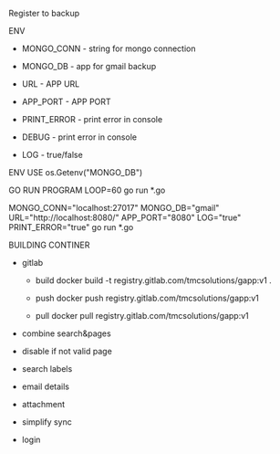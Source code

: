Register to backup

ENV
- MONGO_CONN    - string for mongo connection
- MONGO_DB      - app for gmail backup
- URL           - APP URL
- APP_PORT      - APP PORT

- PRINT_ERROR   - print error in console
- DEBUG         - print error in console
- LOG           - true/false

ENV USE
os.Getenv("MONGO_DB")

GO RUN PROGRAM
LOOP=60 go run *.go

MONGO_CONN="localhost:27017" MONGO_DB="gmail" URL="http://localhost:8080/" APP_PORT="8080" LOG="true" PRINT_ERROR="true" go run *.go

BUILDING CONTINER

- gitlab

    - build
    docker build -t registry.gitlab.com/tmcsolutions/gapp:v1 .

    - push
    docker push registry.gitlab.com/tmcsolutions/gapp:v1 

    - pull
    docker pull registry.gitlab.com/tmcsolutions/gapp:v1


- combine search&pages
- disable if not valid page

- search labels

- email details

- attachment

- simplify sync

- login


